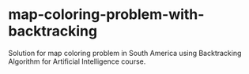 # map-coloring-problem-with-backtracking
Solution for map coloring problem in South America using Backtracking Algorithm for Artificial Intelligence course.
